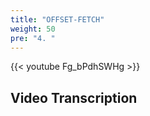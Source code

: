 ```yaml
---
title: "OFFSET-FETCH"
weight: 50
pre: "4. "
---
```


{{< youtube Fg_bPdhSWHg >}}

## Video Transcription
